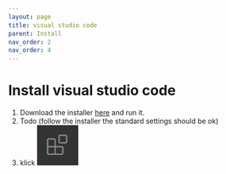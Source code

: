 ```yaml
---
layout: page
title: visual studio code
parent: Install
nav_order: 2
nav_order: 4
---
```

# Install visual studio code

1. Download the installer [here](https://code.visualstudio.com/) and run it. 
2. Todo (follow the installer the standard settings should be ok)
3. klick ![extensions icon](extenstions.PNG)
